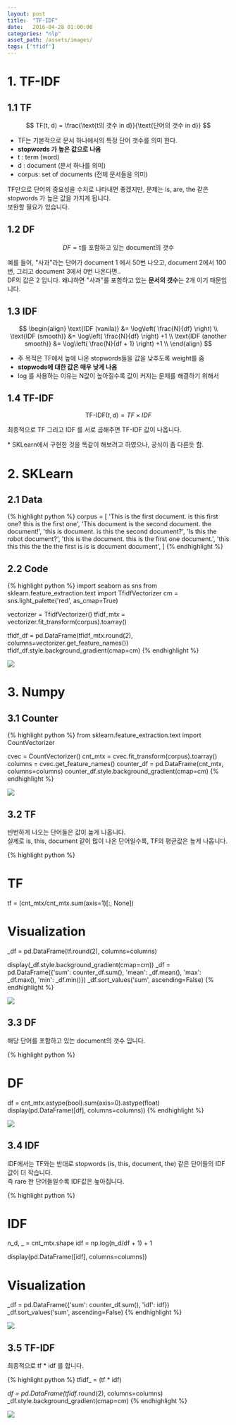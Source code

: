 ```yaml
---
layout: post
title:  "TF-IDF"
date:   2016-04-28 01:00:00
categories: "nlp"
asset_path: /assets/images/
tags: ['tfidf']
---
```




# 1. TF-IDF

## 1.1 TF

$$ TF(t, d) = \frac{\text{t의 갯수 in d}}{\text{단어의 갯수 in d}} $$

 - TF는 기본적으로 문서 하나에서의 특정 단어 갯수를 의미 한다. 
 - **stopwords 가 높은 값으로 나옴**
 - t : term (word)
 - d : document (문서 하나를 의미)
 - corpus: set of documents (전체 문서들을 의미)
 
TF만으로 단어의 중요성을 수치로 나타내면 좋겠지만, 문제는 is, are, the 같은 stopwords 가 높은 값을 가지게 됩니다. <br>
보완할 필요가 있습니다. 


## 1.2 DF 

$$ DF = \text{t를 포함하고 있는 document의 갯수} $$

예를 들어, "사과"라는 단어가 document 1 에서 50번 나오고, document 2에서 100번, 그리고 document 3에서 0번 나온다면.. <br>
DF의 값은 2 입니다. 왜냐하면 "사과"를 포함하고 있는 **문서의 갯수**는 2개 이기 때문입니다. 

## 1.3 IDF

$$ \begin{align}
\text{IDF (vanila)} &= \log\left( \frac{N}{df} \right) \\
\text{IDF (smooth)} &= \log\left( \frac{N}{df} \right) +1 \\
\text{IDF (another smooth)} &= \log\left( \frac{N}{df + 1} \right) +1 \\
\end{align} $$
 
 - 주 목적은 TF에서 높에 나온 stopwords들을 값을 낮추도록 weight를 줌
 - **stopwods에 대한 값은 매우 낮게 나옴**
 - log 를 사용하는 이유는 N값이 높아질수록 값이 커지는 문제를 해결하기 위해서
 
 
## 1.4 TF-IDF 

$$ \text{TF-IDF}(t, d) = TF \times IDF $$

최종적으로 TF 그리고 IDF 를 서로 곱해주면 TF-IDF 값이 나옵니다. 

\* SKLearn에서 구현한 것을 똑같이 해보려고 하였으나, 공식이 좀 다른듯 함. <br>

# 2. SKLearn 

## 2.1 Data 

{% highlight python %}
corpus = [
    'This is the first document. is this first one? this is the first one',
    'This document is the second document. the document!',
    'this is document. is this the second document?',
    'Is this the robot document?',
    'this is the document. this is the first one document.',
    'this this this the the the first is is is document document',
]
{% endhighlight %}

## 2.2 Code

{% highlight python %}
import seaborn as sns
from sklearn.feature_extraction.text import TfidfVectorizer
cm = sns.light_palette('red', as_cmap=True)

vectorizer = TfidfVectorizer()
tfidf_mtx = vectorizer.fit_transform(corpus).toarray()

tfidf_df = pd.DataFrame(tfidf_mtx.round(2),
                        columns=vectorizer.get_feature_names())
tfidf_df.style.background_gradient(cmap=cm)
{% endhighlight %}

<img src="{{ page.asset_path }}tfidf_df.png" class="img-responsive img-rounded img-fluid ">











# 3. Numpy

## 3.1 Counter

{% highlight python %}
from sklearn.feature_extraction.text import CountVectorizer

cvec = CountVectorizer()
cnt_mtx = cvec.fit_transform(corpus).toarray()
columns = cvec.get_feature_names()
counter_df = pd.DataFrame(cnt_mtx,
                          columns=columns)
counter_df.style.background_gradient(cmap=cm)
{% endhighlight %}

<img src="{{ page.asset_path }}tfidf_counter.png" class="img-responsive img-rounded img-fluid ">



## 3.2 TF

빈번하게 나오는 단어들은 값이 높게 나옵니다. <br>
실제로 is, this, document 같이 많이 나온 단어일수록, TF의 평균값은 높게 나옵니다. 

{% highlight python %}
# TF
tf = (cnt_mtx/cnt_mtx.sum(axis=1)[:, None])

# Visualization
_df = pd.DataFrame(tf.round(2), columns=columns) 

display(_df.style.background_gradient(cmap=cm))
_df = pd.DataFrame({'sum': counter_df.sum(),
                    'mean': _df.mean(), 
                    'max': _df.max(), 
                    'min': _df.min()})
_df.sort_values('sum', ascending=False)
{% endhighlight %}

<img src="{{ page.asset_path }}tfidf_tf.png" class="img-responsive img-rounded img-fluid ">





## 3.3 DF

해당 단어를 포함하고 있는 document의 갯수 입니다.

{% highlight python %}
# DF
df = cnt_mtx.astype(bool).sum(axis=0).astype(float)
display(pd.DataFrame([df], columns=columns))
{% endhighlight %}

<img src="{{ page.asset_path }}tfidf_df_numpy.png" class="img-responsive img-rounded img-fluid ">


## 3.4 IDF

IDF에서는 TF와는 반대로 stopwords (is, this, document, the) 같은 단어들의 IDF값이 더 작습니다.<br>
즉 rare 한 단어들일수록 IDF값은 높아집니다. 

{% highlight python %}
# IDF
n_d, _ = cnt_mtx.shape
idf = np.log(n_d/df + 1) + 1

display(pd.DataFrame([idf], columns=columns))

# Visualization
_df = pd.DataFrame({'sum': counter_df.sum(),
                    'idf': idf})
_df.sort_values('sum', ascending=False)
{% endhighlight %}

<img src="{{ page.asset_path }}tfidf_idf.png" class="img-responsive img-rounded img-fluid ">


## 3.5 TF-IDF

최종적으로 tf * idf 를 합니다. 

{% highlight python %}
tfidf_ = (tf * idf)

_df = pd.DataFrame(tfidf_.round(2), columns=columns)
_df.style.background_gradient(cmap=cm)
{% endhighlight %}

<img src="{{ page.asset_path }}tfidf_tfidf.png" class="img-responsive img-rounded img-fluid ">